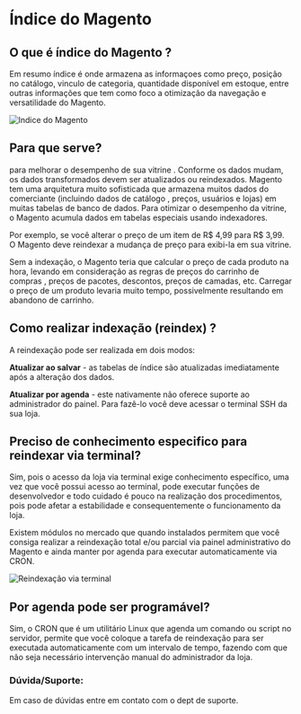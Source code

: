 # Índice do Magento

## O que é índice do Magento ?

Em resumo índice é onde armazena as informaçoes como preço, posição no catálogo, vinculo de categoria, quantidade disponível em estoque, entre outras informações que tem como foco a otimização da navegação e versatilidade do Magento.


![Indice do Magento](https://github.com/Buzz-Dev-Web/Tutoriais/blob/master/Magento_2/09%20-%20O%20que%20%C3%A9%20indice%20e%20para%20que%20serve%3F/images/1-indice.png)


## Para que serve?

para melhorar o desempenho de sua vitrine . Conforme os dados mudam, os dados transformados devem ser atualizados ou reindexados. Magento tem uma arquitetura muito sofisticada que armazena muitos dados do comerciante (incluindo dados de catálogo , preços, usuários e lojas) em muitas tabelas de banco de dados. Para otimizar o desempenho da vitrine, o Magento acumula dados em tabelas especiais usando indexadores.

Por exemplo, se você alterar o preço de um item de R$ 4,99 para R$ 3,99. O Magento deve reindexar a mudança de preço para exibi-la em sua vitrine.

Sem a indexação, o Magento teria que calcular o preço de cada produto na hora, levando em consideração as regras de preços do carrinho de compras , preços de pacotes, descontos, preços de camadas, etc. Carregar o preço de um produto levaria muito tempo, possivelmente resultando em abandono de carrinho.

## Como realizar indexação (reindex) ?

A reindexação pode ser realizada em dois modos:

**Atualizar ao salvar** - as tabelas de índice são atualizadas imediatamente após a alteração dos dados.

**Atualizar por agenda** - este nativamente não oferece suporte ao administrador do painel. Para fazê-lo você deve acessar o terminal SSH da sua loja.

## Preciso de conhecimento especifico para reindexar via terminal?

Sim, pois o acesso da loja via terminal exige conhecimento específico, uma vez que você possui acesso ao terminal, pode executar funções de desenvolvedor e todo cuidado é pouco na realização dos procedimentos, pois pode afetar a estabilidade e consequentemente o funcionamento da loja.

Existem módulos no mercado que quando instalados permitem que você consiga realizar a reindexação total e/ou parcial via painel administrativo do Magento e ainda manter por agenda para executar automaticamente via CRON.


![Reindexação via terminal](https://github.com/Buzz-Dev-Web/Tutoriais/blob/master/Magento_2/09%20-%20O%20que%20%C3%A9%20indice%20e%20para%20que%20serve%3F/images/2-reindex-terminal.png)


## Por agenda pode ser programável?

Sim, o CRON que é um utilitário Linux que agenda um comando ou script no servidor, permite que você coloque a tarefa de reindexação para ser executada automaticamente com um intervalo de tempo, fazendo com que não seja necessário intervenção manual do administrador da loja.

### Dúvida/Suporte:

Em caso de dúvidas entre em contato com o dept de suporte.